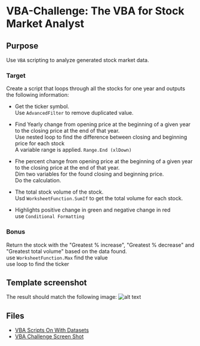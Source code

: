 # **VBA-Challenge: The VBA for Stock Market Analyst**

## Purpose
Use `VBA` scripting to analyze generated stock market data.

### **Target**
Create a script that loops through all the stocks for one year and outputs the following information:
- Get the ticker symbol.<br />
Use `AdvancedFilter` to remove duplicated value. <br /> 

- Find Yearly change from opening price at the beginning of a given year to the closing price at the end of that year.<br />
Use nested loop to find the difference between closing and beginning price for each stock<br />
A variable range is applied. `Range.End (xlDown)`<br />

- Fhe percent change from opening price at the beginning of a given year to the closing price at the end of that year.<br />
Dim two variables for the found closing and beginning price.<br />
Do the calculation.<br />

- The total stock volume of the stock.<br />
Usd `WorksheetFunction.SumIf` to get the total volume for each stock.

- Highlights positive change in green and negative change in red<br />
use `Conditional Formatting`


### **Bonus**
Return the stock with the "Greatest % increase", "Greatest % decrease" and "Greatest total volume" based on the data found.<br />
use `WorksheetFunction.Max` find the value<br />
use loop to find the ticker


## **Template screenshot**
The result should match the following image:
![alt text](https://github.com/Ash-Tao/VBA-challenge/blob/main/VBA%20Challenge%20Screen%20Shot/Screen%20Shot-Year%202018%201:3.png)

## **Files**
- [VBA Scripts On With Datasets](https://github.com/Ash-Tao/VBA-challenge/blob/main/2%20VBA%20Challenge_MultipleYearStock_data.xlsm)
- [VBA Challenge Screen Shot](https://github.com/Ash-Tao/VBA-challenge/tree/main/VBA%20Challenge%20Screen%20Shot)
